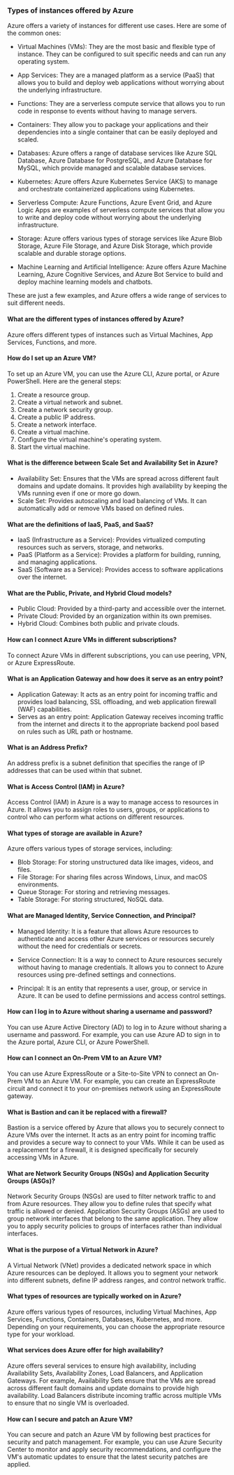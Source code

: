### Types of instances offered by Azure

Azure offers a variety of instances for different use cases. Here are some of the common ones:

- Virtual Machines (VMs): They are the most basic and flexible type of instance. They can be configured to suit specific needs and can run any operating system.

- App Services: They are a managed platform as a service (PaaS) that allows you to build and deploy web applications without worrying about the underlying infrastructure.

- Functions: They are a serverless compute service that allows you to run code in response to events without having to manage servers.

- Containers: They allow you to package your applications and their dependencies into a single container that can be easily deployed and scaled.

- Databases: Azure offers a range of database services like Azure SQL Database, Azure Database for PostgreSQL, and Azure Database for MySQL, which provide managed and scalable database services.

- Kubernetes: Azure offers Azure Kubernetes Service (AKS) to manage and orchestrate containerized applications using Kubernetes.

- Serverless Compute: Azure Functions, Azure Event Grid, and Azure Logic Apps are examples of serverless compute services that allow you to write and deploy code without worrying about the underlying infrastructure.

- Storage: Azure offers various types of storage services like Azure Blob Storage, Azure File Storage, and Azure Disk Storage, which provide scalable and durable storage options.

- Machine Learning and Artificial Intelligence: Azure offers Azure Machine Learning, Azure Cognitive Services, and Azure Bot Service to build and deploy machine learning models and chatbots.

These are just a few examples, and Azure offers a wide range of services to suit different needs.

#### What are the different types of instances offered by Azure?
Azure offers different types of instances such as Virtual Machines, App Services, Functions, and more.

#### How do I set up an Azure VM?
To set up an Azure VM, you can use the Azure CLI, Azure portal, or Azure PowerShell. Here are the general steps:
1. Create a resource group.
2. Create a virtual network and subnet.
3. Create a network security group.
4. Create a public IP address.
5. Create a network interface.
6. Create a virtual machine.
7. Configure the virtual machine's operating system.
8. Start the virtual machine.

#### What is the difference between Scale Set and Availability Set in Azure?
- Availability Set: Ensures that the VMs are spread across different fault domains and update domains. It provides high availability by keeping the VMs running even if one or more go down.
- Scale Set: Provides autoscaling and load balancing of VMs. It can automatically add or remove VMs based on defined rules.

#### What are the definitions of IaaS, PaaS, and SaaS?
- IaaS (Infrastructure as a Service): Provides virtualized computing resources such as servers, storage, and networks.
- PaaS (Platform as a Service): Provides a platform for building, running, and managing applications.
- SaaS (Software as a Service): Provides access to software applications over the internet.

#### What are the Public, Private, and Hybrid Cloud models?
- Public Cloud: Provided by a third-party and accessible over the internet.
- Private Cloud: Provided by an organization within its own premises.
- Hybrid Cloud: Combines both public and private clouds.

#### How can I connect Azure VMs in different subscriptions?
To connect Azure VMs in different subscriptions, you can use peering, VPN, or Azure ExpressRoute.

#### What is an Application Gateway and how does it serve as an entry point?
- Application Gateway: It acts as an entry point for incoming traffic and provides load balancing, SSL offloading, and web application firewall (WAF) capabilities.
- Serves as an entry point: Application Gateway receives incoming traffic from the internet and directs it to the appropriate backend pool based on rules such as URL path or hostname.

#### What is an Address Prefix?
An address prefix is a subnet definition that specifies the range of IP addresses that can be used within that subnet.

#### What is Access Control (IAM) in Azure?
Access Control (IAM) in Azure is a way to manage access to resources in Azure. It allows you to assign roles to users, groups, or applications to control who can perform what actions on different resources.

#### What types of storage are available in Azure?
Azure offers various types of storage services, including:
- Blob Storage: For storing unstructured data like images, videos, and files.
- File Storage: For sharing files across Windows, Linux, and macOS environments.
- Queue Storage: For storing and retrieving messages.
- Table Storage: For storing structured, NoSQL data.

#### What are Managed Identity, Service Connection, and Principal?

- Managed Identity: It is a feature that allows Azure resources to authenticate and access other Azure services or resources securely without the need for credentials or secrets.

- Service Connection: It is a way to connect to Azure resources securely without having to manage credentials. It allows you to connect to Azure resources using pre-defined settings and connections.

- Principal: It is an entity that represents a user, group, or service in Azure. It can be used to define permissions and access control settings.


#### How can I log in to Azure without sharing a username and password?
You can use Azure Active Directory (AD) to log in to Azure without sharing a username and password. For example, you can use Azure AD to sign in to the Azure portal, Azure CLI, or Azure PowerShell.

#### How can I connect an On-Prem VM to an Azure VM?
You can use Azure ExpressRoute or a Site-to-Site VPN to connect an On-Prem VM to an Azure VM. For example, you can create an ExpressRoute circuit and connect it to your on-premises network using an ExpressRoute gateway.

#### What is Bastion and can it be replaced with a firewall?
Bastion is a service offered by Azure that allows you to securely connect to Azure VMs over the internet. It acts as an entry point for incoming traffic and provides a secure way to connect to your VMs. While it can be used as a replacement for a firewall, it is designed specifically for securely accessing VMs in Azure.

#### What are Network Security Groups (NSGs) and Application Security Groups (ASGs)?
Network Security Groups (NSGs) are used to filter network traffic to and from Azure resources. They allow you to define rules that specify what traffic is allowed or denied. Application Security Groups (ASGs) are used to group network interfaces that belong to the same application. They allow you to apply security policies to groups of interfaces rather than individual interfaces.

#### What is the purpose of a Virtual Network in Azure?
A Virtual Network (VNet) provides a dedicated network space in which Azure resources can be deployed. It allows you to segment your network into different subnets, define IP address ranges, and control network traffic.

#### What types of resources are typically worked on in Azure?
Azure offers various types of resources, including Virtual Machines, App Services, Functions, Containers, Databases, Kubernetes, and more. Depending on your requirements, you can choose the appropriate resource type for your workload.

#### What services does Azure offer for high availability?
Azure offers several services to ensure high availability, including Availability Sets, Availability Zones, Load Balancers, and Application Gateways. For example, Availability Sets ensure that the VMs are spread across different fault domains and update domains to provide high availability. Load Balancers distribute incoming traffic across multiple VMs to ensure that no single VM is overloaded.

#### How can I secure and patch an Azure VM?
You can secure and patch an Azure VM by following best practices for security and patch management. For example, you can use Azure Security Center to monitor and apply security recommendations, and configure the VM's automatic updates to ensure that the latest security patches are applied.
